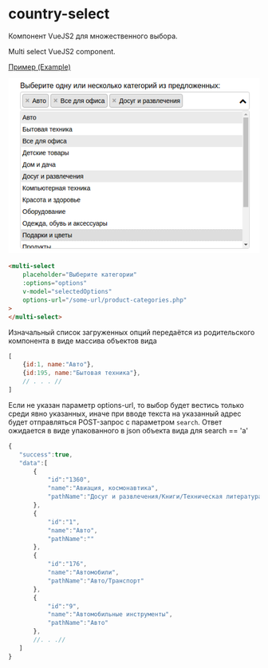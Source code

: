 # country-select
Компонент VueJS2 для множественного выбора.
 
Multi select VueJS2 component.

[Пример (Example)](http://insbor.ru/vue/multi-select/ "Component example")

![Пример (example)](https://raw.githubusercontent.com/va-fursenko/multi-select/master/example/multi-select-example.png "Пример (example)")

```html
<multi-select
    placeholder="Выберите категории"
    :options="options"
    v-model="selectedOptions"
    options-url="/some-url/product-categories.php"
>
</multi-select>
```

Изначальный список загруженных опций передаётся из родительского компонента в виде массива объектов вида 
```js
[
    {id:1, name:"Авто"},
    {id:195, name:"Бытовая техника"},
    // . . . //
]
```
Если не указан параметр options-url, то выбор будет вестись только среди явно указанных, 
иначе при вводе текста на указанный адрес будет отправляться POST-запрос с параметром `search`. 
Ответ ожидается в виде упакованного в json объекта вида для search == 'а'
 ```js
{
    "success":true,
    "data":[
        {
            "id":"1360",
            "name":"Авиация, космонавтика",
            "pathName":"Досуг и развлечения/Книги/Техническая литература/Транспорт"
        },
        {
            "id":"1",
            "name":"Авто",
            "pathName":""
        },
        {
            "id":"176",
            "name":"Автомобили",
            "pathName":"Авто/Транспорт"
        },
        {
            "id":"9",
            "name":"Автомобильные инструменты",
            "pathName":"Авто"
        },
        //. . .// 
    ]
}
```